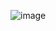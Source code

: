 ![image](https://user-images.githubusercontent.com/29038531/128957694-3b2f32be-5f24-4200-b4c2-2ec992f0961c.png)
